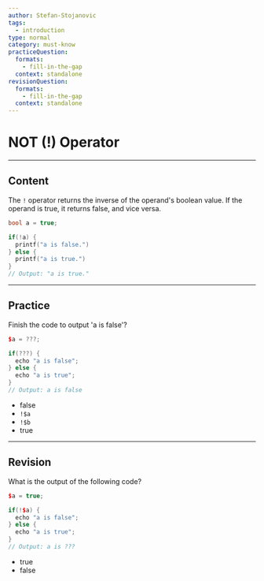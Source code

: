 ```yaml
---
author: Stefan-Stojanovic
tags:
  - introduction
type: normal
category: must-know
practiceQuestion:
  formats:
    - fill-in-the-gap
  context: standalone
revisionQuestion:
  formats:
    - fill-in-the-gap
  context: standalone
---
```


# NOT (!) Operator

---

## Content

The `!` operator returns the inverse of the operand's boolean value. If the operand is true, it returns false, and vice versa.

```cpp
bool a = true;

if(!a) {
  printf("a is false.")
} else {
  printf("a is true.")
}
// Output: "a is true."
```

---

## Practice

Finish the code to output 'a is false'?

```cpp
$a = ???;

if(???) { 
  echo "a is false";
} else {
  echo "a is true";
}
// Output: a is false 
```

- false
- `!$a`
- `!$b`
- true

---

## Revision

What is the output of the following code?

```cpp
$a = true;

if(!$a) {
  echo "a is false";
} else {
  echo "a is true";
}
// Output: a is ???
```

- true
- false